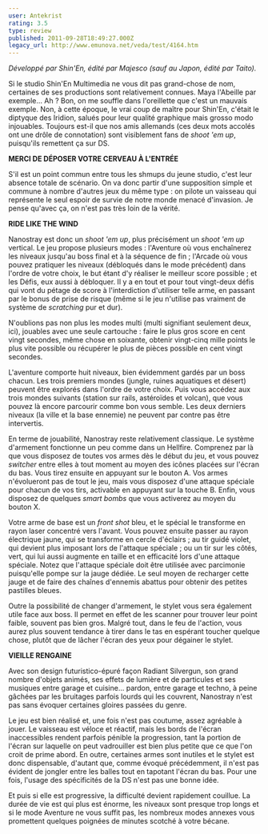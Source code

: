 ```yaml
---
user: Antekrist
rating: 3.5
type: review
published: 2011-09-28T18:49:27.000Z
legacy_url: http://www.emunova.net/veda/test/4164.htm
---
```

_Développé par Shin'En, édité par Majesco (sauf au Japon, édité par Taito)._  

  

Si le studio Shin'En Multimedia ne vous dit pas grand-chose de nom, certaines de ses productions sont relativement connues. Maya l'Abeille par exemple... Ah ? Bon, on me souffle dans l'oreillette que c'est un mauvais exemple. Non, à cette époque, le vrai coup de maître pour Shin'En, c'était le diptyque des Iridion, salués pour leur qualité graphique mais grosso modo injouables. Toujours est-il que nos amis allemands (ces deux mots accolés ont une drôle de connotation) sont visiblement fans de _shoot 'em up_, puisqu'ils remettent ça sur DS.  

  

**MERCI DE DÉPOSER VOTRE CERVEAU À L'ENTRÉE**  

S'il est un point commun entre tous les shmups du jeune studio, c'est leur absence totale de scénario. On va donc partir d'une supposition simple et commune à nombre d'autres jeux du même type : on pilote un vaisseau qui représente le seul espoir de survie de notre monde menacé d'invasion. Je pense qu'avec ça, on n'est pas très loin de la vérité.  

  

**RIDE LIKE THE WIND**  

Nanostray est donc un _shoot 'em up_, plus précisément un _shoot 'em up_ vertical. Le jeu propose plusieurs modes : l'Aventure où vous enchaînerez les niveaux jusqu'au boss final et à la séquence de fin ; l'Arcade où vous pouvez pratiquer les niveaux (débloqués dans le mode précédent) dans l'ordre de votre choix, le but étant d'y réaliser le meilleur score possible ; et les Défis, eux aussi à débloquer. Il y a en tout et pour tout vingt-deux défis qui vont du pétage de score à l'interdiction d'utiliser telle arme, en passant par le bonus de prise de risque (même si le jeu n'utilise pas vraiment de système de _scratching_ pur et dur).  

N'oublions pas non plus les modes multi (multi signifiant seulement deux, ici), jouables avec une seule cartouche : faire le plus gros score en cent vingt secondes, même chose en soixante, obtenir vingt-cinq mille points le plus vite possible ou récupérer le plus de pièces possible en cent vingt secondes.  

L'aventure comporte huit niveaux, bien évidemment gardés par un boss chacun. Les trois premiers mondes (jungle, ruines aquatiques et désert) peuvent être explorés dans l'ordre de votre choix. Puis vous accédez aux trois mondes suivants (station sur rails, astéroïdes et volcan), que vous pouvez là encore parcourir comme bon vous semble. Les deux derniers niveaux (la ville et la base ennemie) ne peuvent par contre pas être intervertis.  

En terme de jouabilité, Nanostray reste relativement classique. Le système d'armement fonctionne un peu comme dans un Hellfire. Comprenez par là que vous disposez de toutes vos armes dès le début du jeu, et vous pouvez _switcher_ entre elles à tout moment au moyen des icônes placées sur l'écran du bas. Vous tirez ensuite en appuyant sur le bouton A. Vos armes n'évolueront pas de tout le jeu, mais vous disposez d'une attaque spéciale pour chacun de vos tirs, activable en appuyant sur la touche B. Enfin, vous disposez de quelques _smart bombs_ que vous activerez au moyen du bouton X.  

Votre arme de base est un _front shot_ bleu, et le spécial le transforme en rayon laser concentré vers l'avant. Vous pouvez ensuite passer au rayon électrique jaune, qui se transforme en cercle d'éclairs ; au tir guidé violet, qui devient plus imposant lors de l'attaque spéciale ; ou un tir sur les côtés, vert, qui lui aussi augmente en taille et en efficacité lors d'une attaque spéciale. Notez que l'attaque spéciale doit être utilisée avec parcimonie puisqu'elle pompe sur la jauge dédiée. Le seul moyen de recharger cette jauge et de faire des chaînes d'ennemis abattus pour obtenir des petites pastilles bleues.  

Outre la possibilité de changer d'armement, le stylet vous sera également utile face aux boss. Il permet en effet de les scanner pour trouver leur point faible, souvent pas bien gros. Malgré tout, dans le feu de l'action, vous aurez plus souvent tendance à tirer dans le tas en espérant toucher quelque chose, plutôt que de lâcher l'écran des yeux pour dégainer le stylet.  

  

**VIEILLE RENGAINE**  

Avec son design futuristico-épuré façon Radiant Silvergun, son grand nombre d'objets animés, ses effets de lumière et de particules et ses musiques entre garage et cuisine... pardon, entre garage et techno, à peine gâchées par les bruitages parfois lourds qui les couvrent, Nanostray n'est pas sans évoquer certaines gloires passées du genre.  

Le jeu est bien réalisé et, une fois n'est pas coutume, assez agréable à jouer. Le vaisseau est véloce et réactif, mais les bords de l'écran inaccessibles rendent parfois pénible la progression, tant la portion de l'écran sur laquelle on peut vadrouiller est bien plus petite que ce que l'on croit de prime abord. En outre, certaines armes sont inutiles et le stylet est donc dispensable, d'autant que, comme évoqué précédemment, il n'est pas évident de jongler entre les balles tout en tapotant l'écran du bas. Pour une fois, l'usage des spécificités de la DS n'est pas une bonne idée.  

Et puis si elle est progressive, la difficulté devient rapidement couillue. La durée de vie est qui plus est énorme, les niveaux sont presque trop longs et si le mode Aventure ne vous suffit pas, les nombreux modes annexes vous promettent quelques poignées de minutes scotché à votre bécane.